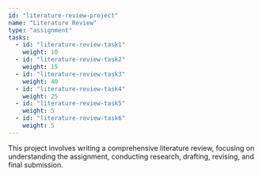 ```yaml
---
id: "literature-review-project"
name: "Literature Review"
type: "assignment"
tasks:
  - id: "literature-review-task1"
    weight: 10
  - id: "literature-review-task2"
    weight: 15
  - id: "literature-review-task3"
    weight: 40
  - id: "literature-review-task4"
    weight: 25
  - id: "literature-review-task5"
    weight: 5
  - id: "literature-review-task6"
    weight: 5
---
```


This project involves writing a comprehensive literature review, focusing on understanding the assignment, conducting research, drafting, revising, and final submission.